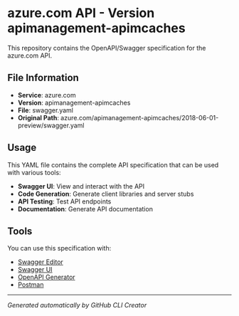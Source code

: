 # azure.com API - Version apimanagement-apimcaches

This repository contains the OpenAPI/Swagger specification for the azure.com API.

## File Information

- **Service**: azure.com
- **Version**: apimanagement-apimcaches
- **File**: swagger.yaml
- **Original Path**: azure.com/apimanagement-apimcaches/2018-06-01-preview/swagger.yaml

## Usage

This YAML file contains the complete API specification that can be used with various tools:

- **Swagger UI**: View and interact with the API
- **Code Generation**: Generate client libraries and server stubs
- **API Testing**: Test API endpoints
- **Documentation**: Generate API documentation

## Tools

You can use this specification with:

- [Swagger Editor](https://editor.swagger.io/)
- [Swagger UI](https://swagger.io/tools/swagger-ui/)
- [OpenAPI Generator](https://openapi-generator.tech/)
- [Postman](https://www.postman.com/)

---

*Generated automatically by GitHub CLI Creator*
